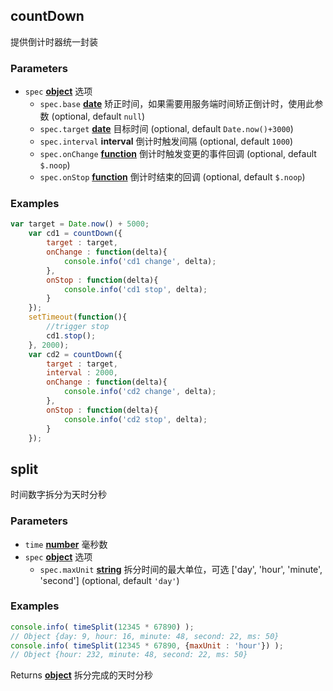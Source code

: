 <!-- Generated by documentation.js. Update this documentation by updating the source code. -->

## countDown

提供倒计时器统一封装

### Parameters

-   `spec` **[object][1]** 选项
    -   `spec.base` **[date][2]** 矫正时间，如果需要用服务端时间矫正倒计时，使用此参数 (optional, default `null`)
    -   `spec.target` **[date][2]** 目标时间 (optional, default `Date.now()+3000`)
    -   `spec.interval` **interval** 倒计时触发间隔 (optional, default `1000`)
    -   `spec.onChange` **[function][3]** 倒计时触发变更的事件回调 (optional, default `$.noop`)
    -   `spec.onStop` **[function][3]** 倒计时结束的回调 (optional, default `$.noop`)

### Examples

```javascript
var target = Date.now() + 5000;
	var cd1 = countDown({
		target : target,
		onChange : function(delta){
			console.info('cd1 change', delta);
		},
		onStop : function(delta){
			console.info('cd1 stop', delta);
		}
	});
	setTimeout(function(){
		//trigger stop
		cd1.stop();
	}, 2000);
	var cd2 = countDown({
		target : target,
		interval : 2000,
		onChange : function(delta){
			console.info('cd2 change', delta);
		},
		onStop : function(delta){
			console.info('cd2 stop', delta);
		}
	});
```

## split

时间数字拆分为天时分秒

### Parameters

-   `time` **[number][4]** 毫秒数
-   `spec` **[object][1]** 选项
    -   `spec.maxUnit` **[string][5]** 拆分时间的最大单位，可选 ['day', 'hour', 'minute', 'second'] (optional, default `'day'`)

### Examples

```javascript
console.info( timeSplit(12345 * 67890) );
// Object {day: 9, hour: 16, minute: 48, second: 22, ms: 50}
console.info( timeSplit(12345 * 67890, {maxUnit : 'hour'}) );
// Object {hour: 232, minute: 48, second: 22, ms: 50}
```

Returns **[object][1]** 拆分完成的天时分秒

[1]: https://developer.mozilla.org/docs/Web/JavaScript/Reference/Global_Objects/Object

[2]: https://developer.mozilla.org/docs/Web/JavaScript/Reference/Global_Objects/Date

[3]: https://developer.mozilla.org/docs/Web/JavaScript/Reference/Statements/function

[4]: https://developer.mozilla.org/docs/Web/JavaScript/Reference/Global_Objects/Number

[5]: https://developer.mozilla.org/docs/Web/JavaScript/Reference/Global_Objects/String
